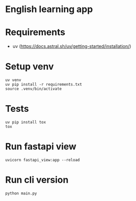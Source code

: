 # English learning app

# Requirements

- uv (https://docs.astral.sh/uv/getting-started/installation/)

# Setup venv

    uv venv
    uv pip install -r requirements.txt
    source .venv/bin/activate

# Tests
    
    uv pip install tox
    tox

# Run fastapi view

    uvicorn fastapi_view:app --reload

# Run cli version

    python main.py